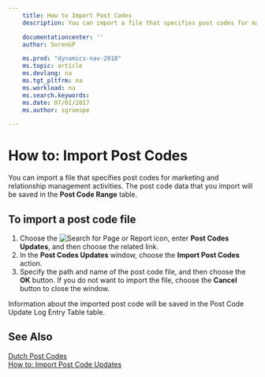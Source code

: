 ```yaml
---
    title: How to Import Post Codes
    description: You can import a file that specifies post codes for marketing and relationship management activities. The post code data that you import will be saved in the **Post Code Range** table.

    documentationcenter: ''
    author: SorenGP

    ms.prod: "dynamics-nav-2018"
    ms.topic: article
    ms.devlang: na
    ms.tgt_pltfrm: na
    ms.workload: na
    ms.search.keywords:
    ms.date: 07/01/2017
    ms.author: sgroespe

---
```

# How to: Import Post Codes
You can import a file that specifies post codes for marketing and relationship management activities. The post code data that you import will be saved in the **Post Code Range** table.  

## To import a post code file  

1.  Choose the ![Search for Page or Report](../../media/ui-search/search_small.png "Search for Page or Report icon") icon, enter **Post Codes Updates**, and then choose the related link.  
2.  In the **Post Codes Updates** window, choose the **Import Post Codes** action.  
3.  Specify the path and name of the post code file, and then choose the **OK** button. If you do not want to import the file, choose the **Cancel** button to close the window.  

Information about the imported post code will be saved in the Post Code Update Log Entry Table table.  

## See Also  
 [Dutch Post Codes](dutch-post-codes.md)   
 [How to: Import Post Code Updates](how-to-import-post-code-updates.md)
